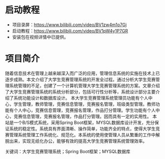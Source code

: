 # 启动教程

- 项目录屏：https://www.bilibili.com/video/BV1zw4m1o7Gj
- 启动教程：https://www.bilibili.com/video/BV1pW4y1P7GR
- 安装包在视频详情中已提供。

# 项目简介
随着信息技术在管理上越来越深入而广泛的应用，管理信息系统的实施在技术上已逐步成熟。本文介绍了大学生竞赛管理系统的开发全过程。通过分析大学生竞赛管理系统管理的不足，创建了一个计算机管理大学生竞赛管理系统的方案。文章介绍了大学生竞赛管理系统的系统分析部分，包括可行性分析等，系统设计部分主要介绍了系统功能设计和数据库设计。
本大学生竞赛管理系统管理员功能有个人中心，学生管理，教师管理，竞赛信息管理，竞赛报名管理，班级类型管理。教师功能有个人中心，竞赛信息管理，竞赛报名管理，作品打分管理。学生功能有个人中心，竞赛信息管理，竞赛报名管理，作品打分管理。因而具有一定的实用性。
本站是一个B/S模式系统，采用Spring Boot框架，MYSQL数据库设计开发，充分保证系统的稳定性。系统具有界面清晰、操作简单，功能齐全的特点，使得大学生竞赛管理系统管理工作系统化、规范化。本系统的使用使管理人员从繁重的工作中解脱出来，实现无纸化办公，能够有效的提高大学生竞赛管理系统管理效率。

关键词：大学生竞赛管理系统；Spring Boot框架；MYSQL数据库
